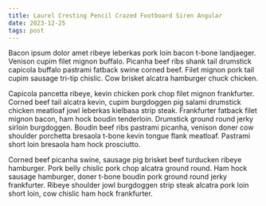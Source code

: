 ```yaml
---
title: Laurel Cresting Pencil Crazed Footboard Siren Angular
date: 2023-12-25
tags: post
---
```


Bacon ipsum dolor amet ribeye leberkas pork loin bacon t-bone landjaeger.  Venison cupim filet mignon buffalo.  Picanha beef ribs shank tail drumstick capicola buffalo pastrami fatback swine corned beef.  Filet mignon pork tail cupim sausage tri-tip chislic.  Cow brisket alcatra hamburger chuck chicken.

Capicola pancetta ribeye, kevin chicken pork chop filet mignon frankfurter.  Corned beef tail alcatra kevin, cupim burgdoggen pig salami drumstick chicken meatloaf jowl leberkas kielbasa strip steak.  Frankfurter fatback filet mignon bacon, ham hock boudin tenderloin.  Drumstick ground round jerky sirloin burgdoggen.  Boudin beef ribs pastrami picanha, venison doner cow shoulder porchetta bresaola t-bone kevin tongue flank meatloaf.  Pastrami short loin bresaola ham hock prosciutto.

Corned beef picanha swine, sausage pig brisket beef turducken ribeye hamburger.  Pork belly chislic pork chop alcatra ground round.  Ham hock sausage hamburger, doner t-bone boudin pork ground round jerky frankfurter.  Ribeye shoulder jowl burgdoggen strip steak alcatra pork loin short loin, cow chislic ham hock frankfurter.